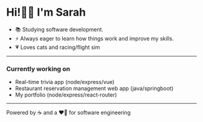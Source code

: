 # Hi!👋🏼 I'm Sarah
- 📚 Studying software development.
- ⚡ Always eager to learn how things work and improve my skills.
- 💗 Loves cats and racing/flight sim
---

### Currently working on

- Real-time trivia app (node/express/vue)
- Restaurant reservation management web app (java/springboot)
- My portfolio (node/express/react-router)
  
--- 
Powered by ☕ and a ❤️‍🔥 for software engineering



